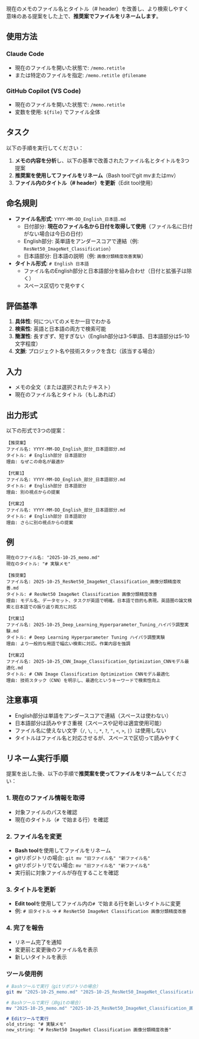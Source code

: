 現在のメモのファイル名とタイトル（# header）を改善し、より検索しやすく意味のある提案をした上で、**推奨案でファイルをリネームします**。

## 使用方法

### Claude Code
- 現在のファイルを開いた状態で: `/memo.retitle`
- または特定のファイルを指定: `/memo.retitle @filename`

### GitHub Copilot (VS Code)
- 現在のファイルを開いた状態で: `/memo.retitle`
- 変数を使用: `${file}` でファイル全体

## タスク
以下の手順を実行してください：

1. **メモの内容を分析**し、以下の基準で改善されたファイル名とタイトルを3つ提案
2. **推奨案を使用してファイルをリネーム**（Bash toolでgit mvまたはmv）
3. **ファイル内のタイトル（# header）を更新**（Edit tool使用）

## 命名規則
- **ファイル名形式**: `YYYY-MM-DD_English_日本語.md`
  - 日付部分: **現在のファイル名から日付を取得して使用**（ファイル名に日付がない場合は今日の日付）
  - English部分: 英単語をアンダースコアで連結（例: `ResNet50_ImageNet_Classification`）
  - 日本語部分: 日本語の説明（例: `画像分類精度改善実験`）
- **タイトル形式**: `# English 日本語`
  - ファイル名のEnglish部分と日本語部分を組み合わせ（日付と拡張子は除く）
  - スペース区切りで見やすく

## 評価基準
1. **具体性**: 何についてのメモか一目でわかる
2. **検索性**: 英語と日本語の両方で検索可能
3. **簡潔性**: 長すぎず、短すぎない（English部分は3-5単語、日本語部分は5-10文字程度）
4. **文脈**: プロジェクト名や技術スタックを含む（該当する場合）

## 入力
- メモの全文（または選択されたテキスト）
- 現在のファイル名とタイトル（もしあれば）

## 出力形式
以下の形式で3つの提案：

```
【推奨案】
ファイル名: YYYY-MM-DD_English_部分_日本語部分.md
タイトル: # English部分 日本語部分
理由: なぜこの命名が最適か

【代案1】
ファイル名: YYYY-MM-DD_English_部分_日本語部分.md
タイトル: # English部分 日本語部分
理由: 別の視点からの提案

【代案2】
ファイル名: YYYY-MM-DD_English_部分_日本語部分.md
タイトル: # English部分 日本語部分
理由: さらに別の視点からの提案
```

## 例
```
現在のファイル名: "2025-10-25_memo.md"
現在のタイトル: "# 実験メモ"

【推奨案】
ファイル名: 2025-10-25_ResNet50_ImageNet_Classification_画像分類精度改善.md
タイトル: # ResNet50 ImageNet Classification 画像分類精度改善
理由: モデル名、データセット、タスクが英語で明確。日本語で目的も表現。英語圏の論文検索と日本語での振り返り両方に対応

【代案1】
ファイル名: 2025-10-25_Deep_Learning_Hyperparameter_Tuning_ハイパラ調整実験.md
タイトル: # Deep Learning Hyperparameter Tuning ハイパラ調整実験
理由: より一般的な用語で幅広い検索に対応。作業内容を強調

【代案2】
ファイル名: 2025-10-25_CNN_Image_Classification_Optimization_CNNモデル最適化.md
タイトル: # CNN Image Classification Optimization CNNモデル最適化
理由: 技術スタック（CNN）を明示し、最適化というキーワードで検索性向上
```

## 注意事項
- English部分は単語をアンダースコアで連結（スペースは使わない）
- 日本語部分は読みやすさ重視（スペースや記号は適宜使用可能）
- ファイル名に使えない文字（`/`, `\`, `:`, `*`, `?`, `"`, `<`, `>`, `|`）は使用しない
- タイトルはファイル名と対応させるが、スペースで区切って読みやすく

## リネーム実行手順

提案を出した後、以下の手順で**推奨案を使ってファイルをリネーム**してください：

### 1. 現在のファイル情報を取得
- 対象ファイルのパスを確認
- 現在のタイトル（`# `で始まる行）を確認

### 2. ファイル名を変更
- **Bash tool**を使用してファイルをリネーム
- gitリポジトリの場合: `git mv "旧ファイル名" "新ファイル名"`
- gitリポジトリでない場合: `mv "旧ファイル名" "新ファイル名"`
- 実行前に対象ファイルが存在することを確認

### 3. タイトルを更新
- **Edit tool**を使用してファイル内の`# `で始まる行を新しいタイトルに変更
- 例: `# 旧タイトル` → `# ResNet50 ImageNet Classification 画像分類精度改善`

### 4. 完了を報告
- リネーム完了を通知
- 変更前と変更後のファイル名を表示
- 新しいタイトルを表示

### ツール使用例

```bash
# Bashツールで実行（gitリポジトリの場合）
git mv "2025-10-25_memo.md" "2025-10-25_ResNet50_ImageNet_Classification_画像分類精度改善.md"

# Bashツールで実行（非gitの場合）
mv "2025-10-25_memo.md" "2025-10-25_ResNet50_ImageNet_Classification_画像分類精度改善.md"
```

```markdown
# Editツールで実行
old_string: "# 実験メモ"
new_string: "# ResNet50 ImageNet Classification 画像分類精度改善"
```
